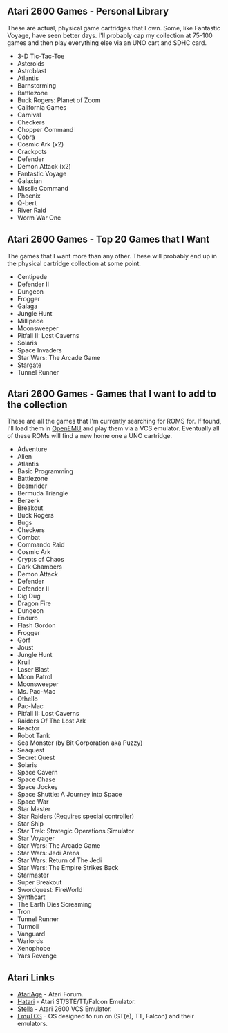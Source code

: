 ## Atari 2600 Games - Personal Library

These are actual, physical game cartridges that I own. Some, like Fantastic Voyage, have seen better days. I'll probably cap 
my collection at 75-100 games and then play everything else via an UNO cart and SDHC card.

- 3-D Tic-Tac-Toe
- Asteroids
- Astroblast
- Atlantis
- Barnstorming
- Battlezone
- Buck Rogers: Planet of Zoom
- California Games
- Carnival
- Checkers
- Chopper Command
- Cobra
- Cosmic Ark (x2)
- Crackpots
- Defender
- Demon Attack (x2)
- Fantastic Voyage
- Galaxian
- Missile Command
- Phoenix
- Q-bert
- River Raid
- Worm War One

## Atari 2600 Games - Top 20 Games that I Want

The games that I want more than any other. These will probably end up in the physical cartridge collection at some point.

- Centipede 
- Defender II
- Dungeon
- Frogger
- Galaga
- Jungle Hunt
- Millipede
- Moonsweeper
- Pitfall II: Lost Caverns
- Solaris
- Space Invaders
- Star Wars: The Arcade Game
- Stargate
- Tunnel Runner

## Atari 2600 Games - Games that I want to add to the collection

These are all the games that I'm currently searching for ROMS for. If found, I'll load them in [OpenEMU](http://openemu.org/) 
and play them via a VCS emulator. Eventually all of these ROMs will find a new home one a UNO cartridge.

- Adventure
- Alien
- Atlantis
- Basic Programming
- Battlezone
- Beamrider
- Bermuda Triangle
- Berzerk
- Breakout
- Buck Rogers
- Bugs
- Checkers
- Combat
- Commando Raid
- Cosmic Ark
- Crypts of Chaos
- Dark Chambers
- Demon Attack
- Defender
- Defender II
- Dig Dug
- Dragon Fire
- Dungeon
- Enduro
- Flash Gordon
- Frogger
- Gorf
- Joust
- Jungle Hunt
- Krull
- Laser Blast
- Moon Patrol
- Moonsweeper
- Ms. Pac-Mac
- Othello
- Pac-Mac
- Pitfall II: Lost Caverns
- Raiders Of The Lost Ark
- Reactor
- Robot Tank
- Sea Monster (by Bit Corporation aka Puzzy)
- Seaquest
- Secret Quest
- Solaris
- Space Cavern
- Space Chase
- Space Jockey
- Space Shuttle: A Journey into Space
- Space War
- Star Master
- Star Raiders (Requires special controller)
- Star Ship
- Star Trek: Strategic Operations Simulator
- Star Voyager
- Star Wars: The Arcade Game
- Star Wars: Jedi Arena
- Star Wars: Return of The Jedi
- Star Wars: The Empire Strikes Back
- Starmaster
- Super Breakout
- Swordquest: FireWorld
- Synthcart
- The Earth Dies Screaming
- Tron
- Tunnel Runner
- Turmoil
- Vanguard
- Warlords
- Xenophobe
- Yars Revenge

## Atari Links

- [AtariAge](https://atariage.com/forums/) - Atari Forum.
- [Hatari](http://hatari.tuxfamily.org/) - Atari ST/STE/TT/Falcon Emulator.
- [Stella](https://stella-emu.github.io/) - Atari 2600 VCS Emulator.
- [EmuTOS](https://emutos.sourceforge.io/en/index.html) - OS designed to run on (ST(e), TT, Falcon) and their emulators.

